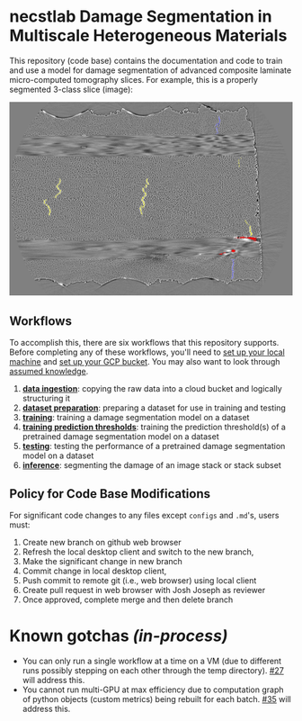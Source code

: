 # necstlab Damage Segmentation in Multiscale Heterogeneous Materials

This repository (code base) contains the documentation and code to train and use a model for damage segmentation of advanced composite laminate micro-computed tomography slices. For example, this is a properly segmented 3-class slice (image):

![3-Class Annotated Slice (image)](images/3-class_dmg_annot.png)

## Workflows

To accomplish this, there are six workflows that this repository supports. Before completing any of these workflows, you'll need to [set up your local machine](docs/local_setup.md) and [set up your GCP bucket](docs/gcp_bucket_setup.md). You may also want to look through [assumed knowledge](docs/assumed_knowledge.md). 
1. [**data ingestion**](docs/data_ingestion.md): copying the raw data into a cloud bucket and logically structuring it
1. [**dataset preparation**](docs/dataset_preparation.md): preparing a dataset for use in training and testing
1. [**training**](docs/training.md): training a damage segmentation model on a dataset
1. [**training prediction thresholds**](docs/training_thresholds.md): training the prediction threshold(s) of a pretrained damage segmentation model on a dataset
1. [**testing**](docs/testing.md): testing the performance of a pretrained damage segmentation model on a dataset
1. [**inference**](docs/inference.md): segmenting the damage of an image stack or stack subset

## Policy for Code Base Modifications
For significant code changes to any files except `configs` and `.md`'s, users must:
1. Create new branch on github web browser
2. Refresh the local desktop client and switch to the new branch, 
3. Make the significant change in new branch
4. Commit change in local desktop client, 
5. Push commit to remote git (i.e., web browser) using local client
6. Create pull request in web browser with Josh Joseph as reviewer
7. Once approved, complete merge and then delete branch

# Known gotchas _(in-process)_
* You can only run a single workflow at a time on a VM (due to different runs possibly stepping on each other through the temp directory). [#27](https://github.com/mit-quest/necstlab-damage-segmentation/issues/27) will address this.
* You cannot run multi-GPU at max efficiency due to computation graph of python objects (custom metrics) being rebuilt for each batch. [#35](https://github.com/mit-quest/necstlab-damage-segmentation/issues/35) will address this.